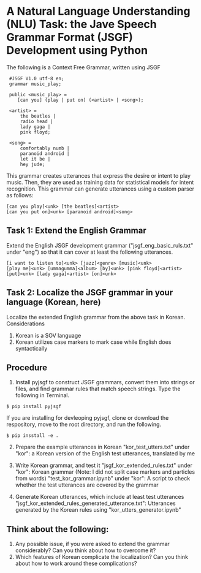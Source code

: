 # A Natural Language Understanding (NLU) Task: the Jave Speech Grammar Format (JSGF) Development using Python

The following is a Context Free Grammar, written using JSGF

```
 #JSGF V1.0 utf-8 en;
 grammar music_play;

 public <music_play> =
	[can you] (play | put on) (<artist> | <song>);

 <artist> =
	 the beatles |
	 radio head |
	 lady gaga |
	 pink floyd;

 <song> =
	 comfortably numb |
	 paranoid android |
	 let it be |
	 hey jude;
```
This grammar creates utterances that express the desire or intent to play music. Then, they are used as training data for statistical models for intent recognition. This grammar can generate utterances using a custom parser as follows:

```
[can you play]<unk> [the beatles]<artist>
[can you put on]<unk> [paranoid android]<song>
```

## Task 1: Extend the English Grammar
Extend the English JSGF development grammar ("jsgf_eng_basic_ruls.txt" under "eng") so that it can cover at least the following utterances.

```
[i want to listen to]<unk> [jazz]<genre> [music]<unk>
[play me]<unk> [ummagumma]<album> [by]<unk> [pink floyd]<artist>
[put]<unk> [lady gaga]<artist> [on]<unk>
```

## Task 2: Localize the JSGF grammar in your language (Korean, here)
Localize the extended English grammar from the above task in Korean.
Considerations
1. Korean is a SOV language
2. Korean utilizes case markers to mark case while English does syntactically

## Procedure
1. Install pyjsgf to construct JSGF grammars, convert them into strings or files, and find grammar rules that match speech strings.
Type the following in Terminal.
```
$ pip install pyjsgf
```
If you are installing for devleoping pyjsgf, clone or download the respository, move to the root directory, and run the following.
```
$ pip insstall -e .
```
2. Prepare the example utterances in Korean
"kor_test_utters.txt" under "kor": a Korean version of the English test utterances, translated by me

3. Write Korean grammar, and test it
"jsgf_kor_extended_rules.txt" under "kor": Korean grammar (Note: I did not split case markers and particles from words)
"test_kor_grammar.ipynb" under "kor": A script to check whether the test utterances are covered by the grammar

4. Generate Korean utterances, which include at least test utterances
"jsgf_kor_extended_rules_generated_utterance.txt": Utterances generated by the Korean rules using "kor_utters_generator.ipynb"

## Think about the following:
1. Any possible issue, if you were asked to extend the grammar considerably? Can you think about how to overcome it?
2. Which features of Korean complicate the localization? Can you think about how to work around these complications?



